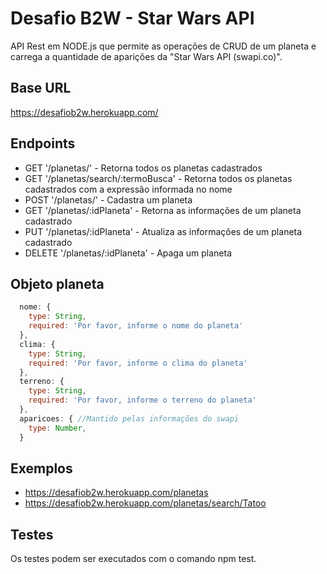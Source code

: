# Desafio B2W - Star Wars API

API Rest em NODE.js que permite as operações de CRUD de um planeta e carrega a quantidade de aparições da "Star Wars API (swapi.co)".

## Base URL
https://desafiob2w.herokuapp.com/

## Endpoints
* GET '/planetas/' - Retorna todos os planetas cadastrados
* GET '/planetas/search/:termoBusca' - Retorna todos os planetas cadastrados com a expressão informada no nome
* POST '/planetas/' - Cadastra um planeta
* GET '/planetas/:idPlaneta' - Retorna as informações de um planeta cadastrado
* PUT '/planetas/:idPlaneta' - Atualiza as informações de um planeta cadastrado
* DELETE '/planetas/:idPlaneta' - Apaga um planeta

## Objeto planeta
```js
  nome: {
    type: String,
    required: 'Por favor, informe o nome do planeta'
  },
  clima: {
    type: String,
    required: 'Por favor, informe o clima do planeta'
  },
  terreno: {
    type: String,
    required: 'Por favor, informe o terreno do planeta'
  },
  aparicoes: { //Mantido pelas informações do swapi
    type: Number,
  }
```
## Exemplos

* https://desafiob2w.herokuapp.com/planetas
* https://desafiob2w.herokuapp.com/planetas/search/Tatoo

## Testes
Os testes podem ser executados com o comando npm test.


